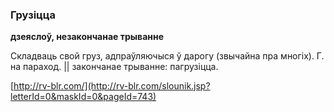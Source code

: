 ### Грузіцца
**дзеяслоў, незакончанае трыванне**

Складваць свой груз, адпраўляючыся ў дарогу (звычайна пра многіх). Г. на параход. || закончанае трыванне: пагрузіцца.

<a rel="author">[http://rv-blr.com/](http://rv-blr.com/slounik.jsp?letterId=0&maskId=0&pageId=743)</a>
